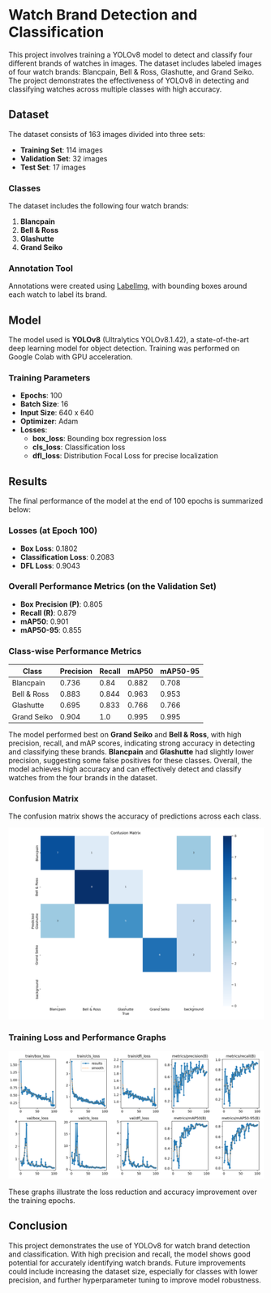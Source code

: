 # Watch Brand Detection and Classification

This project involves training a YOLOv8 model to detect and classify four different brands of watches in images. The dataset includes labeled images of four watch brands: Blancpain, Bell & Ross, Glashutte, and Grand Seiko. The project demonstrates the effectiveness of YOLOv8 in detecting and classifying watches across multiple classes with high accuracy.

## Dataset

The dataset consists of 163 images divided into three sets:

- **Training Set**: 114 images
- **Validation Set**: 32 images
- **Test Set**: 17 images

### Classes
The dataset includes the following four watch brands:

1. **Blancpain**
2. **Bell & Ross**
3. **Glashutte**
4. **Grand Seiko**

### Annotation Tool
Annotations were created using [LabelImg](https://github.com/heartexlabs/labelImg), with bounding boxes around each watch to label its brand.

## Model

The model used is **YOLOv8** (Ultralytics YOLOv8.1.42), a state-of-the-art deep learning model for object detection. Training was performed on Google Colab with GPU acceleration.

### Training Parameters

- **Epochs**: 100
- **Batch Size**: 16
- **Input Size**: 640 x 640
- **Optimizer**: Adam
- **Losses**:
  - **box_loss**: Bounding box regression loss
  - **cls_loss**: Classification loss
  - **dfl_loss**: Distribution Focal Loss for precise localization

## Results

The final performance of the model at the end of 100 epochs is summarized below:

### Losses (at Epoch 100)
- **Box Loss**: 0.1802
- **Classification Loss**: 0.2083
- **DFL Loss**: 0.9043

### Overall Performance Metrics (on the Validation Set)
- **Box Precision (P)**: 0.805
- **Recall (R)**: 0.879
- **mAP50**: 0.901
- **mAP50-95**: 0.855

### Class-wise Performance Metrics

| Class         | Precision | Recall | mAP50 | mAP50-95 |
|---------------|-----------|--------|-------|----------|
| Blancpain     | 0.736     | 0.84   | 0.882 | 0.708    |
| Bell & Ross   | 0.883     | 0.844  | 0.963 | 0.953    |
| Glashutte     | 0.695     | 0.833  | 0.766 | 0.766    |
| Grand Seiko   | 0.904     | 1.0    | 0.995 | 0.995    |

The model performed best on **Grand Seiko** and **Bell & Ross**, with high precision, recall, and mAP scores, indicating strong accuracy in detecting and classifying these brands. **Blancpain** and **Glashutte** had slightly lower precision, suggesting some false positives for these classes. Overall, the model achieves high accuracy and can effectively detect and classify watches from the four brands in the dataset.

### Confusion Matrix
The confusion matrix shows the accuracy of predictions across each class.

![Confusion Matrix](confusion_matrix.png)

### Training Loss and Performance Graphs
![Loss and Performance Graphs](loss_graph.png)

These graphs illustrate the loss reduction and accuracy improvement over the training epochs.

## Conclusion

This project demonstrates the use of YOLOv8 for watch brand detection and classification. With high precision and recall, the model shows good potential for accurately identifying watch brands. Future improvements could include increasing the dataset size, especially for classes with lower precision, and further hyperparameter tuning to improve model robustness.
